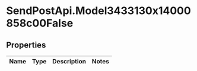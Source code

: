 # SendPostApi.Model3433130x14000858c00False

## Properties
Name | Type | Description | Notes
------------ | ------------- | ------------- | -------------


